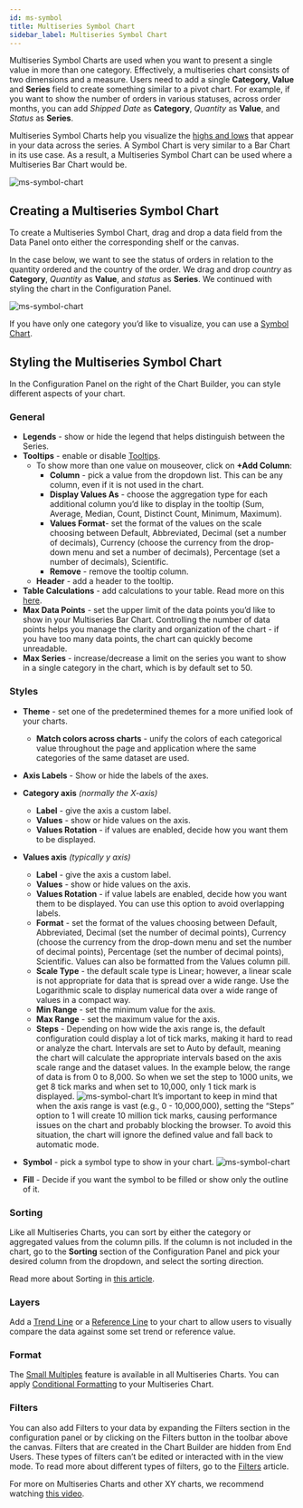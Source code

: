 ```yaml
---
id: ms-symbol
title: Multiseries Symbol Chart
sidebar_label: Multiseries Symbol Chart
---
```


<div style={{textAlign: "justify"}}>

Multiseries Symbol Charts are used when you want to present a single value in more than one category. Effectively, a multiseries chart consists of two dimensions and a measure. Users need to add a single **Category, Value** and **Series** field to create something similar to a pivot chart. For example, if you want to show the number of orders in various statuses, across order months, you can add *Shipped Date* as **Category**, *Quantity* as **Value**, and *Status* as **Series**. 

Multiseries Symbol Charts help you visualize the <u>highs and lows</u> that appear in your data across the series. A Symbol Chart is very similar to a Bar Chart in its use case. As a result, a Multiseries Symbol Chart can be used where a Multiseries Bar Chart would be.

 ![ms-symbol-chart](https://s3.amazonaws.com/cdn.qrvey.com/documentation_assets/ui-docs/dataviews/chart-types-all/MS-Symbol/ms-symbol.png#thumbnail)


## Creating a Multiseries Symbol Chart

To create a Multiseries Symbol Chart, drag and drop a data field from the Data Panel onto either the corresponding shelf or the canvas. 

In the case below, we want to see the status of orders in relation to the quantity ordered and the country of the order. 
We drag and drop *country* as **Category**, *Quantity* as **Value**, and *status* as **Series**. We continued with styling the chart in the Configuration Panel.  

 ![ms-symbol-chart](https://s3.amazonaws.com/cdn.qrvey.com/documentation_assets/ui-docs/dataviews/chart-types-all/MS-Symbol/ms-symbol.png#thumbnail-60)


If you have only one category you’d like to visualize, you can use a [Symbol Chart](../chart-types/symbol.md).


## Styling the Multiseries Symbol Chart
In the Configuration Panel on the right of the Chart Builder, you can style different aspects of your chart.

### General
* **Legends** - show or hide the legend that helps distinguish between the Series.
* **Tooltips** - enable or disable [Tooltips](../../chart-builder/tooltips.md).
  * To show more than one value on mouseover, click on **+Add Column**:
      * **Column** - pick a value from the dropdown list. This can be any column, even if it is not used in the chart.
      * **Display Values As** - choose the aggregation type for each additional column you’d like to display in the tooltip (Sum, Average, Median, Count, Distinct Count, Minimum, Maximum).
      * **Values Format**- set the format of the values on the scale choosing between Default, Abbreviated, Decimal (set a number of decimals), Currency (choose the currency from the drop-down menu and set a number of decimals), Percentage (set a number of decimals), Scientific.
      * **Remove** - remove the tooltip column.
  * **Header** - add a header to the tooltip.
* **Table Calculations** - add calculations to your table. Read more on this [here](../../dataviews/table-calculations.md).
* **Max Data Points** - set the upper limit of the data points you’d like to show in your Multiseries Bar Chart. Controlling the number of data points helps you manage the clarity and organization of the chart - if you have too many data points, the chart can quickly become unreadable.
* **Max Series** - increase/decrease a limit on the series you want to show in a single category in the chart, which is by default set to 50.

### Styles
* **Theme** - set one of the predetermined themes for a more unified look of your charts.
   * **Match colors across charts** - unify the colors of each categorical value throughout the page and application where the same categories of the same dataset are used.
* **Axis Labels** - Show or hide the labels of the axes.
* **Category axis** *(normally the X-axis)*
    * **Label** - give the axis a custom label.
    * **Values** - show or hide values on the axis.
    * **Values Rotation** - if values are enabled, decide how you want them to be displayed.
* **Values axis** *(typically y axis)*
    * **Label** - give the axis a custom label.
    * **Values** - show or hide values on the axis.
    * **Values Rotation** - if value labels are enabled, decide how you want them to be displayed. You can use this option to avoid overlapping labels.
    * **Format** - set the format of the values choosing between Default, Abbreviated, Decimal (set the number of decimal points), Currency (choose the currency from the drop-down menu and set the number of decimal points), Percentage (set the number of decimal points), Scientific. Values can also be formatted from the Values column pill.
    * **Scale Type** - the default scale type is Linear; however, a linear scale is not appropriate for data that is spread over a wide range. Use the Logarithmic scale to display numerical data over a wide range of values in a compact way.
    * **Min Range** - set the minimum value for the axis.
    * **Max Range** - set the maximum value for the axis.
    * **Steps** - Depending on how wide the axis range is, the default configuration could display a lot of tick marks, making it hard to read or analyze the chart. Intervals are set to Auto by default, meaning the chart will calculate the appropriate intervals based on the axis scale range and the dataset values. In the example below, the range of data is from 0 to 8,000. So when we set the step to 1000 units, we get 8 tick marks and when set to 10,000, only 1 tick mark is displayed.
    ![ms-symbol-chart](https://s3.amazonaws.com/cdn.qrvey.com/documentation_assets/ui-docs/dataviews/chart-types-all/MS-Symbol/steps.gif#thumbnail) 
    It’s important to keep in mind that when the axis range is vast (e.g., 0 - 10,000,000), setting the “Steps” option to 1 will create 10 million tick marks, causing performance issues on the chart and probably blocking the browser. To avoid this situation, the chart will ignore the defined value and fall back to automatic mode.<br/>

* **Symbol** - pick a symbol type to show in your chart. 
    ![ms-symbol-chart](https://s3.amazonaws.com/cdn.qrvey.com/documentation_assets/ui-docs/dataviews/chart-types-all/MS-Symbol/symbol.png#thumbnail-40) 

* **Fill** - Decide if you want the symbol to be filled or show only the outline of it. 


 
### Sorting
Like all Multiseries Charts, you can sort by either the category or aggregated values from the column pills. If the column is not included in the chart, go to the **Sorting** section of the Configuration Panel and pick your desired column from the dropdown, and select the sorting direction.
 
Read more about Sorting in [this article](../../chart-builder/sorting.md).
 
### Layers
Add a [Trend Line](../../dataviews/chart-builder/chart-configuration/layers.md#trend-line) or a [Reference Line](../../dataviews/chart-builder/chart-configuration/layers.md#reference-line) to your chart to allow users to visually compare the data against some set trend or reference value.
 
### Format
The [Small Multiples](../../dataviews/chart-builder/chart-configuration/format.md#small-multiples) feature is available in all Multiseries Charts.
You can apply [Conditional Formatting](../../dataviews/chart-builder/chart-configuration/format.md#small-multiples#conditional-formatting) to your Multiseries Chart.
 
### Filters
You can also add Filters to your data by expanding the Filters section in the configuration panel or by clicking on the Filters button in the toolbar above the canvas.
Filters that are created in the Chart Builder are hidden from End Users. These types of filters can’t be edited or interacted with in the view mode. To read more about different types of filters, go to the [Filters](../../dataviews/chart-builder/chart-configuration/chart-filters.md) article.
 
 
For more on Multiseries Charts and other XY charts, we recommend watching <a href="/docs/video-training/building-qrvey-sample/multi-series" target="_blank">this video</a>.

</div>